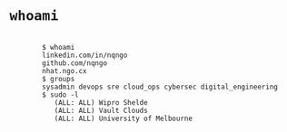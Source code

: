 
<h1><code>whoami</code></h1>

<pre>
    <code class="language-bash" data-line-numbers="2-4|6|8-11" data-trim>
        $ whoami
        linkedin.com/in/nqngo
        github.com/nqngo
        nhat.ngo.cx
        $ groups
        sysadmin devops sre cloud_ops cybersec digital_engineering
        $ sudo -l
           (ALL: ALL) Wipro Shelde
           (ALL: ALL) Vault Clouds
           (ALL: ALL) University of Melbourne
    </code>
</pre>
